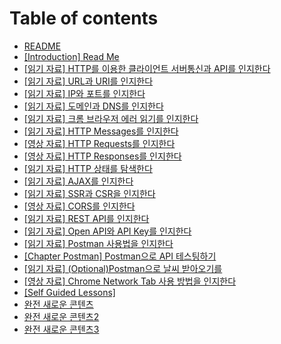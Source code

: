 # Table of contents

* [README](README.md)
* [\[Introduction\] Read Me](content2720.md)
* [\[읽기 자료\] HTTP를 이용한 클라이언트 서버통신과 API를 인지한다](content2721.md)
* [\[읽기 자료\] URL과 URI를 인지한다](content2722.md)
* [\[읽기 자료\] IP와 포트를 인지한다](content2723.md)
* [\[읽기 자료\] 도메인과 DNS를 인지한다](content2724.md)
* [\[읽기 자료\] 크롬 브라우저 에러 읽기를 인지한다](content2725.md)
* [\[읽기 자료\] HTTP Messages를 인지한다](content2726.md)
* [\[영상 자료\] HTTP Requests를 인지한다](content2727.md)
* [\[영상 자료\] HTTP Responses를 인지한다](content7179.md)
* [\[읽기 자료\] HTTP 상태를 탐색한다](content2729.md)
* [\[읽기 자료\] AJAX를 인지한다](content2730.md)
* [\[읽기 자료\] SSR과 CSR을 인지한다](content2731.md)
* [\[영상 자료\] CORS를 인지한다](content7180.md)
* [\[읽기 자료\] REST API를 인지한다](content2733.md)
* [\[읽기 자료\] Open API와 API Key를 인지한다](content2734.md)
* [\[읽기 자료\] Postman 사용법을 인지한다](content2735.md)
* [\[Chapter Postman\] Postman으로 API 테스팅하기](content2736.md)
* [\[읽기 자료\] (Optional)Postman으로 날씨 받아오기를](content2737.md)
* [\[영상 자료\] Chrome Network Tab 사용 방법을 인지한다](content7181.md)
* [\[Self Guided Lessons\]](content2739.md)
* [완전 새로운 콘텐츠](page-1.md)
* [완전 새로운 콘텐츠2](page-2.md)
* [완전 새로운 콘텐츠3](page-3.md)